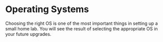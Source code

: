 # Operating Systems
Choosing the right OS is one of the most important things in setting up a small home lab. You will see the result of selecting the appropriate OS in your future upgrades.